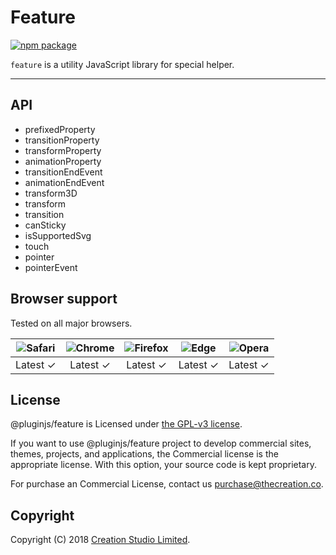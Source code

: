# Feature

[![npm package](https://img.shields.io/npm/v/@pluginjs/feature.svg)](https://www.npmjs.com/package/@pluginjs/feature)

`feature` is a utility JavaScript library for special helper.

---

## API

- prefixedProperty
- transitionProperty
- transformProperty
- animationProperty
- transitionEndEvent
- animationEndEvent
- transform3D
- transform
- transition
- canSticky
- isSupportedSvg
- touch
- pointer
- pointerEvent

## Browser support

Tested on all major browsers.

| <img src="https://raw.githubusercontent.com/alrra/browser-logos/master/src/safari/safari_32x32.png" alt="Safari"> | <img src="https://raw.githubusercontent.com/alrra/browser-logos/master/src/chrome/chrome_32x32.png" alt="Chrome"> | <img src="https://raw.githubusercontent.com/alrra/browser-logos/master/src/firefox/firefox_32x32.png" alt="Firefox"> | <img src="https://raw.githubusercontent.com/alrra/browser-logos/master/src/edge/edge_32x32.png" alt="Edge"> | <img src="https://raw.githubusercontent.com/alrra/browser-logos/master/src/opera/opera_32x32.png" alt="Opera"> |
|:--:|:--:|:--:|:--:|:--:|
| Latest ✓ | Latest ✓ | Latest ✓ | Latest ✓ | Latest ✓ |

## License

@pluginjs/feature is Licensed under [the GPL-v3 license](LICENSE).

If you want to use @pluginjs/feature project to develop commercial sites, themes, projects, and applications, the Commercial license is the appropriate license. With this option, your source code is kept proprietary.

For purchase an Commercial License, contact us purchase@thecreation.co.

## Copyright

Copyright (C) 2018 [Creation Studio Limited](creationstudio.com).